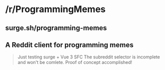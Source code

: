 # /r/ProgrammingMemes

## surge.sh/programming-memes

## A Reddit client for programming memes

> Just testing surge + Vue 3 SFC
> The subreddit selector is incomplete and won't be comlete. Proof of concept accomplished!

